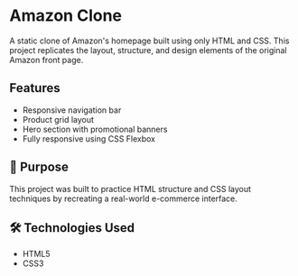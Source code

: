 # Amazon Clone 
A static clone of Amazon's homepage built using only HTML and CSS. This project replicates the layout, structure, and design elements of the original Amazon front page.

##  Features

- Responsive navigation bar
- Product grid layout
- Hero section with promotional banners
- Fully responsive using CSS Flexbox

## 🎯 Purpose

This project was built to practice HTML structure and CSS layout techniques by recreating a real-world e-commerce interface.

## 🛠️ Technologies Used

- HTML5
- CSS3 
